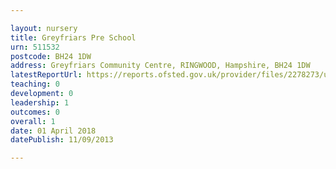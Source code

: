 ```yaml
---

layout: nursery
title: Greyfriars Pre School
urn: 511532
postcode: BH24 1DW
address: Greyfriars Community Centre, RINGWOOD, Hampshire, BH24 1DW
latestReportUrl: https://reports.ofsted.gov.uk/provider/files/2278273/urn/511532.pdf
teaching: 0
development: 0
leadership: 1
outcomes: 0
overall: 1
date: 01 April 2018 
datePublish: 11/09/2013

---
```


